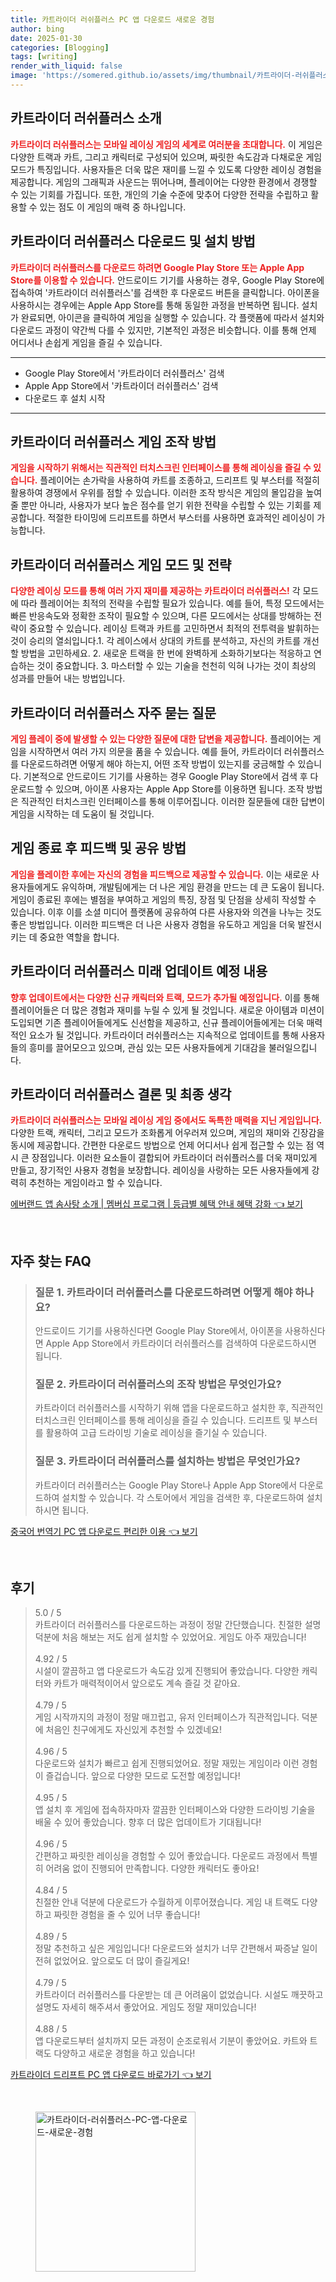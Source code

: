 ```yaml
---
title: 카트라이더 러쉬플러스 PC 앱 다운로드 새로운 경험
author: bing
date: 2025-01-30
categories: [Blogging]
tags: [writing]
render_with_liquid: false
image: 'https://somered.github.io/assets/img/thumbnail/카트라이더-러쉬플러스-PC-앱-다운로드-새로운-경험.webp'
---
```



<h2 id='카트라이더-러쉬플러스-소개'>카트라이더 러쉬플러스 소개</h2>

<p><b><span style="color: #ee2323;">카트라이더 러쉬플러스는 모바일 레이싱 게임의 세계로 여러분을 초대합니다.</span></b> 이 게임은 다양한 트랙과 카트, 그리고 캐릭터로 구성되어 있으며, 짜릿한 속도감과 다채로운 게임 모드가 특징입니다. 사용자들은 더욱 많은 재미를 느낄 수 있도록 다양한 레이싱 경험을 제공합니다. 게임의 그래픽과 사운드는 뛰어나며, 플레이어는 다양한 환경에서 경쟁할 수 있는 기회를 가집니다. 또한, 개인의 기술 수준에 맞추어 다양한 전략을 수립하고 활용할 수 있는 점도 이 게임의 매력 중 하나입니다.</p>

<h2 id='다운로드-및-설치-방법'>카트라이더 러쉬플러스 다운로드 및 설치 방법</h2>

<p><b><span style="color: #ee2323;">카트라이더 러쉬플러스를 다운로드 하려면 Google Play Store 또는 Apple App Store를 이용할 수 있습니다.</span></b> 안드로이드 기기를 사용하는 경우, Google Play Store에 접속하여 '카트라이더 러쉬플러스'를 검색한 후 다운로드 버튼을 클릭합니다. 아이폰을 사용하시는 경우에는 Apple App Store를 통해 동일한 과정을 반복하면 됩니다. 설치가 완료되면, 아이콘을 클릭하여 게임을 실행할 수 있습니다. 각 플랫폼에 따라서 설치와 다운로드 과정이 약간씩 다를 수 있지만, 기본적인 과정은 비슷합니다. 이를 통해 언제 어디서나 손쉽게 게임을 즐길 수 있습니다.</p>

<hr />

<ul>
    <li>Google Play Store에서 '카트라이더 러쉬플러스' 검색</li>
    <li>Apple App Store에서 '카트라이더 러쉬플러스' 검색</li>
    <li>다운로드 후 설치 시작</li>
</ul>

<hr />

<h2 id='게임-조작-방법'>카트라이더 러쉬플러스 게임 조작 방법</h2>

<p><b><span style="color: #ee2323;">게임을 시작하기 위해서는 직관적인 터치스크린 인터페이스를 통해 레이싱을 즐길 수 있습니다.</span></b> 플레이어는 손가락을 사용하여 카트를 조종하고, 드리프트 및 부스터를 적절히 활용하여 경쟁에서 우위를 점할 수 있습니다. 이러한 조작 방식은 게임의 몰입감을 높여줄 뿐만 아니라, 사용자가 보다 높은 점수를 얻기 위한 전략을 수립할 수 있는 기회를 제공합니다. 적절한 타이밍에 드리프트를 하면서 부스터를 사용하면 효과적인 레이싱이 가능합니다.</p>

<h2 id='게임-모드-및-전략'>카트라이더 러쉬플러스 게임 모드 및 전략</h2>

<p><b><span style="color: #ee2323;">다양한 레이싱 모드를 통해 여러 가지 재미를 제공하는 카트라이더 러쉬플러스!</span></b> 각 모드에 따라 플레이어는 최적의 전략을 수립할 필요가 있습니다. 예를 들어, 특정 모드에서는 빠른 반응속도와 정확한 조작이 필요할 수 있으며, 다른 모드에서는 상대를 방해하는 전략이 중요할 수 있습니다. 레이싱 트랙과 카트를 고민하면서 최적의 전투력을 발휘하는 것이 승리의 열쇠입니다.1. 각 레이스에서 상대의 카트를 분석하고, 자신의 카트를 개선할 방법을 고민하세요. 2. 새로운 트랙을 한 번에 완벽하게 소화하기보다는 적응하고 연습하는 것이 중요합니다. 3. 마스터할 수 있는 기술을 천천히 익혀 나가는 것이 최상의 성과를 만들어 내는 방법입니다.</p>

<h2 id='자주-묻는-질문'>카트라이더 러쉬플러스 자주 묻는 질문</h2>

<p><b><span style="color: #ee2323;">게임 플레이 중에 발생할 수 있는 다양한 질문에 대한 답변을 제공합니다.</span></b> 플레이어는 게임을 시작하면서 여러 가지 의문을 품을 수 있습니다. 예를 들어, 카트라이더 러쉬플러스를 다운로드하려면 어떻게 해야 하는지, 어떤 조작 방법이 있는지를 궁금해할 수 있습니다. 기본적으로 안드로이드 기기를 사용하는 경우 Google Play Store에서 검색 후 다운로드할 수 있으며, 아이폰 사용자는 Apple App Store를 이용하면 됩니다. 조작 방법은 직관적인 터치스크린 인터페이스를 통해 이루어집니다. 이러한 질문들에 대한 답변이 게임을 시작하는 데 도움이 될 것입니다.</p>

<h2 id='게임-종료-후-피드백'>게임 종료 후 피드백 및 공유 방법</h2>

<p><b><span style="color: #ee2323;">게임을 플레이한 후에는 자신의 경험을 피드백으로 제공할 수 있습니다.</span></b> 이는 새로운 사용자들에게도 유익하며, 개발팀에게는 더 나은 게임 환경을 만드는 데 큰 도움이 됩니다. 게임이 종료된 후에는 별점을 부여하고 게임의 특징, 장점 및 단점을 상세히 작성할 수 있습니다. 이후 이를 소셜 미디어 플랫폼에 공유하여 다른 사용자와 의견을 나누는 것도 좋은 방법입니다. 이러한 피드백은 더 나은 사용자 경험을 유도하고 게임을 더욱 발전시키는 데 중요한 역할을 합니다.</p>

<h2 id='미래-업데이트-예정-내용'>카트라이더 러쉬플러스 미래 업데이트 예정 내용</h2>

<p><b><span style="color: #ee2323;">향후 업데이트에서는 다양한 신규 캐릭터와 트랙, 모드가 추가될 예정입니다.</span></b> 이를 통해 플레이어들은 더 많은 경험과 재미를 누릴 수 있게 될 것입니다. 새로운 아이템과 미션이 도입되면 기존 플레이어들에게도 신선함을 제공하고, 신규 플레이어들에게는 더욱 매력적인 요소가 될 것입니다. 카트라이더 러쉬플러스는 지속적으로 업데이트를 통해 사용자들의 흥미를 끌어모으고 있으며, 관심 있는 모든 사용자들에게 기대감을 불러일으킵니다.</p>

<h2 id='결론-및-최종-생각'>카트라이더 러쉬플러스 결론 및 최종 생각</h2>

<p><b><span style="color: #ee2323;">카트라이더 러쉬플러스는 모바일 레이싱 게임 중에서도 독특한 매력을 지닌 게임입니다.</span></b> 다양한 트랙, 캐릭터, 그리고 모드가 조화롭게 어우러져 있으며, 게임의 재미와 긴장감을 동시에 제공합니다. 간편한 다운로드 방법으로 언제 어디서나 쉽게 접근할 수 있는 점 역시 큰 장점입니다. 이러한 요소들이 결합되어 카트라이더 러쉬플러스를 더욱 재미있게 만들고, 장기적인 사용자 경험을 보장합니다. 레이싱을 사랑하는 모든 사용자들에게 강력히 추천하는 게임이라고 할 수 있습니다.</p>


<p><a class="click-button" title="에버랜드 앱 솜사탕 소개 | 멤버십 프로그램 | 등급별 혜택 안내 혜택 강화" href="https://somered.github.io/posts/%EC%97%90%EB%B2%84%EB%9E%9C%EB%93%9C-%EC%95%B1-%EC%86%9C%EC%82%AC%ED%83%95-%EC%86%8C%EA%B0%9C-%EB%A9%A4%EB%B2%84%EC%8B%AD-%ED%94%84%EB%A1%9C%EA%B7%B8%EB%9E%A8-%EB%93%B1%EA%B8%89%EB%B3%84-%ED%98%9C%ED%83%9D-%EC%95%88%EB%82%B4-%ED%98%9C%ED%83%9D-%EA%B0%95%ED%99%94/" rel="dofollow">에버랜드 앱 솜사탕 소개 | 멤버십 프로그램 | 등급별 혜택 안내 혜택 강화 👈 보기</a></p><br>
<h2 id='자주_찾는_FAQ'>자주 찾는 FAQ</h2>
<div itemscope="" itemtype="https://schema.org/FAQPage"> 
<blockquote> 
<div itemscope="" itemprop="mainEntity" itemtype="https://schema.org/Question"> 
<h3 itemprop="name">질문 1. 카트라이더 러쉬플러스를 다운로드하려면 어떻게 해야 하나요?</h3> 
<div itemscope="" itemprop="acceptedAnswer" itemtype="https://schema.org/Answer"> 
<span itemprop="text"> 
<p>안드로이드 기기를 사용하신다면 Google Play Store에서, 아이폰을 사용하신다면 Apple App Store에서 카트라이더 러쉬플러스를 검색하여 다운로드하시면 됩니다.</p> 
</span> 
</div> 
</div> 

<div itemscope="" itemprop="mainEntity" itemtype="https://schema.org/Question"> 
<h3 itemprop="name">질문 2. 카트라이더 러쉬플러스의 조작 방법은 무엇인가요?</h3> 
<div itemscope="" itemprop="acceptedAnswer" itemtype="https://schema.org/Answer"> 
<span itemprop="text"> 
<p>카트라이더 러쉬플러스를 시작하기 위해 앱을 다운로드하고 설치한 후, 직관적인 터치스크린 인터페이스를 통해 레이싱을 즐길 수 있습니다. 드리프트 및 부스터를 활용하여 고급 드라이빙 기술로 레이싱을 즐기실 수 있습니다.</p> 
</span> 
</div> 
</div> 

<div itemscope="" itemprop="mainEntity" itemtype="https://schema.org/Question"> 
<h3 itemprop="name">질문 3. 카트라이더 러쉬플러스를 설치하는 방법은 무엇인가요?</h3> 
<div itemscope="" itemprop="acceptedAnswer" itemtype="https://schema.org/Answer"> 
<span itemprop="text"> 
<p>카트라이더 러쉬플러스는 Google Play Store나 Apple App Store에서 다운로드하여 설치할 수 있습니다. 각 스토어에서 게임을 검색한 후, 다운로드하여 설치하시면 됩니다.</p> 
</span> 
</div> 
</div> 
</blockquote> 
</div>
<p><a class="click-button" title="중국어 번역기 PC 앱 다운로드 편리한 이용" href="https://somered.github.io/posts/%EC%A4%91%EA%B5%AD%EC%96%B4-%EB%B2%88%EC%97%AD%EA%B8%B0-PC-%EC%95%B1-%EB%8B%A4%EC%9A%B4%EB%A1%9C%EB%93%9C-%ED%8E%B8%EB%A6%AC%ED%95%9C-%EC%9D%B4%EC%9A%A9/" rel="dofollow">중국어 번역기 PC 앱 다운로드 편리한 이용 👈 보기</a></p><br>
<h2 id='후기'>후기</h2>
<div itemscope itemtype="https://schema.org/Product">
  <blockquote>
  <div itemprop="review" itemscope itemtype="https://schema.org/Review">
      <div itemprop="reviewRating" itemscope itemtype="https://schema.org/Rating"> <span itemprop="ratingValue">5.0</span> / <span itemprop="bestRating">5</span> </div>
      <span itemprop="reviewBody">카트라이더 러쉬플러스를 다운로드하는 과정이 정말 간단했습니다. 친절한 설명 덕분에 처음 해보는 저도 쉽게 설치할 수 있었어요. 게임도 아주 재밌습니다!</span>
  </div>
  <br>
  <div itemprop="review" itemscope itemtype="https://schema.org/Review">
      <div itemprop="reviewRating" itemscope itemtype="https://schema.org/Rating"> <span itemprop="ratingValue">4.92</span> / <span itemprop="bestRating">5</span> </div>
      <span itemprop="reviewBody">시설이 깔끔하고 앱 다운로드가 속도감 있게 진행되어 좋았습니다. 다양한 캐릭터와 카트가 매력적이어서 앞으로도 계속 즐길 것 같아요.</span>
  </div>
  <br>
  <div itemprop="review" itemscope itemtype="https://schema.org/Review">
      <div itemprop="reviewRating" itemscope itemtype="https://schema.org/Rating"> <span itemprop="ratingValue">4.79</span> / <span itemprop="bestRating">5</span> </div>
      <span itemprop="reviewBody">게임 시작까지의 과정이 정말 매끄럽고, 유저 인터페이스가 직관적입니다. 덕분에 처음인 친구에게도 자신있게 추천할 수 있겠네요!</span>
  </div>
  <br>
  <div itemprop="review" itemscope itemtype="https://schema.org/Review">
      <div itemprop="reviewRating" itemscope itemtype="https://schema.org/Rating"> <span itemprop="ratingValue">4.96</span> / <span itemprop="bestRating">5</span> </div>
      <span itemprop="reviewBody">다운로드와 설치가 빠르고 쉽게 진행되었어요. 정말 재밌는 게임이라 이런 경험이 즐겁습니다. 앞으로 다양한 모드로 도전할 예정입니다!</span>
  </div>
  <br>
  <div itemprop="review" itemscope itemtype="https://schema.org/Review">
      <div itemprop="reviewRating" itemscope itemtype="https://schema.org/Rating"> <span itemprop="ratingValue">4.95</span> / <span itemprop="bestRating">5</span> </div>
      <span itemprop="reviewBody">앱 설치 후 게임에 접속하자마자 깔끔한 인터페이스와 다양한 드라이빙 기술을 배울 수 있어 좋았습니다. 향후 더 많은 업데이트가 기대됩니다!</span>
  </div>
  <br>
  <div itemprop="review" itemscope itemtype="https://schema.org/Review">
      <div itemprop="reviewRating" itemscope itemtype="https://schema.org/Rating"> <span itemprop="ratingValue">4.96</span> / <span itemprop="bestRating">5</span> </div>
      <span itemprop="reviewBody">간편하고 짜릿한 레이싱을 경험할 수 있어 좋았습니다. 다운로드 과정에서 특별히 어려움 없이 진행되어 만족합니다. 다양한 캐릭터도 좋아요!</span>
  </div>
  <br>
  <div itemprop="review" itemscope itemtype="https://schema.org/Review">
      <div itemprop="reviewRating" itemscope itemtype="https://schema.org/Rating"> <span itemprop="ratingValue">4.84</span> / <span itemprop="bestRating">5</span> </div>
      <span itemprop="reviewBody">친절한 안내 덕분에 다운로드가 수월하게 이루어졌습니다. 게임 내 트랙도 다양하고 짜릿한 경험을 줄 수 있어 너무 좋습니다!</span>
  </div>
  <br>
  <div itemprop="review" itemscope itemtype="https://schema.org/Review">
      <div itemprop="reviewRating" itemscope itemtype="https://schema.org/Rating"> <span itemprop="ratingValue">4.89</span> / <span itemprop="bestRating">5</span> </div>
      <span itemprop="reviewBody">정말 추천하고 싶은 게임입니다! 다운로드와 설치가 너무 간편해서 짜증날 일이 전혀 없었어요. 앞으로도 더 많이 즐길게요!</span>
  </div>
  <br>
  <div itemprop="review" itemscope itemtype="https://schema.org/Review">
      <div itemprop="reviewRating" itemscope itemtype="https://schema.org/Rating"> <span itemprop="ratingValue">4.79</span> / <span itemprop="bestRating">5</span> </div>
      <span itemprop="reviewBody">카트라이더 러쉬플러스를 다운받는 데 큰 어려움이 없었습니다. 시설도 깨끗하고 설명도 자세히 해주셔서 좋았어요. 게임도 정말 재미있습니다!</span>
  </div>
  <br>
  <div itemprop="review" itemscope itemtype="https://schema.org/Review">
      <div itemprop="reviewRating" itemscope itemtype="https://schema.org/Rating"> <span itemprop="ratingValue">4.88</span> / <span itemprop="bestRating">5</span> </div>
      <span itemprop="reviewBody">앱 다운로드부터 설치까지 모든 과정이 순조로워서 기분이 좋았어요. 카트와 트랙도 다양하고 새로운 경험을 하고 있습니다!</span>
  </div>
  </blockquote>
</div>
<p><a class="click-button" title="카트라이더 드리프트 PC 앱 다운로드 바로가기" href="https://somered.github.io/posts/%EC%B9%B4%ED%8A%B8%EB%9D%BC%EC%9D%B4%EB%8D%94-%EB%93%9C%EB%A6%AC%ED%94%84%ED%8A%B8-PC-%EC%95%B1-%EB%8B%A4%EC%9A%B4%EB%A1%9C%EB%93%9C-%EB%B0%94%EB%A1%9C%EA%B0%80%EA%B8%B0/" rel="dofollow">카트라이더 드리프트 PC 앱 다운로드 바로가기 👈 보기</a></p><br>
<figure class="image"><img src="https://somered.github.io/assets/img/thumbnail/카트라이더-러쉬플러스-PC-앱-다운로드-새로운-경험.webp" alt="카트라이더-러쉬플러스-PC-앱-다운로드-새로운-경험" width="256" height="256"></figure>